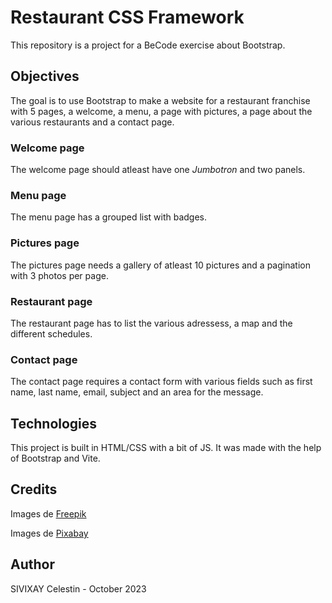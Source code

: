 # Restaurant CSS Framework

This repository is a project for a BeCode exercise about Bootstrap.

## Objectives

The goal is to use Bootstrap to make a website for a restaurant franchise with 5 pages, a welcome, a menu, a page with pictures, a page about the various restaurants and a contact page.

### Welcome page

The welcome page should atleast have one *Jumbotron* and two panels.

### Menu page

The menu page has a grouped list with badges.

### Pictures page

The pictures page needs a gallery of atleast 10 pictures and a pagination with 3 photos per page.

### Restaurant page

The restaurant page has to list the various adressess, a map and the different schedules.

### Contact page

The contact page requires a contact form with various fields such as first name, last name, email, subject and an area for the message.

## Technologies

This project is built in HTML/CSS with a bit of JS. It was made with the help of Bootstrap and Vite.

## Credits

Images de <a href="https://fr.freepik.com">Freepik</a>

Images de <a href="https://pixabay.com/fr/photos/">Pixabay</a>

## Author

SIVIXAY Celestin - October 2023
